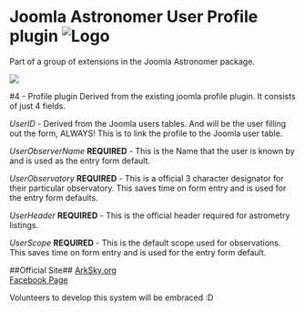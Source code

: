 # Joomla Astronomer User Profile plugin ![Logo](https://cloud.githubusercontent.com/assets/1850089/15307103/a30ff9a6-1b95-11e6-9c8d-6fff4074e06c.png)
Part of a group of extensions in the Joomla Astronomer package.

<img src="https://cloud.githubusercontent.com/assets/1850089/15277852/6e30391a-1ad4-11e6-9cdd-a7f29c30adf6.JPG"></img>


#4 - Profile plugin
Derived from the existing joomla profile plugin.  It consists of just 4 fields.

*UserID* - Derived from the Joomla users tables.  And will be the user filling out the form, ALWAYS!
This is to link the profile to the Joomla user table.

*UserObserverName* **REQUIRED** - This is the Name that the user is known by and is used as the entry form default.

*UserObservatory* **REQUIRED** - This is a official 3 character designator for their particular observatory.
This saves time on form entry and is used for the entry form defaults.

*UserHeader* **REQUIRED** - This is the official header required for astrometry listings.

*UserScope* **REQUIRED** - This is the default scope used for observations.  This saves time on form entry and is used for the entry form default.


##Official Site##
[ArkSky.org](http://arksky.org)<br>
[Facebook Page](https://www.facebook.com/groups/421163751426836/)

Volunteers to develop this system will be embraced :D
